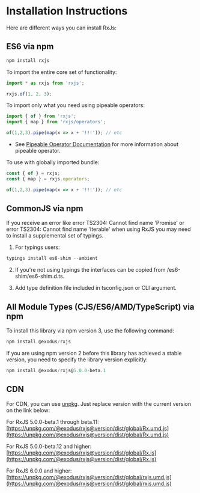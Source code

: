 # Installation Instructions

Here are different ways you can install RxJs:

## ES6 via npm

```js
npm install rxjs
```

To import the entire core set of functionality:

```js
import * as rxjs from 'rxjs';

rxjs.of(1, 2, 3);
```

To import only what you need using pipeable operators:

```js
import { of } from 'rxjs';
import { map } from 'rxjs/operators';

of(1,2,3).pipe(map(x => x + '!!!')); // etc
```
* See [Pipeable Operator Documentation](https://github.com/ReactiveX/rxjs/blob/91088dae1df097be2370c73300ffa11b27fd0100/doc/pipeable-operators.md) for more information about pipeable operator.

To use with globally imported bundle:

```js
const { of } = rxjs;
const { map } = rxjs.operators;

of(1,2,3).pipe(map(x => x + '!!!')); // etc
```

## CommonJS via npm

If you receive an error like error TS2304: Cannot find name 'Promise' or error TS2304: Cannot find name 'Iterable' when using RxJS you may need to install a supplemental set of typings.

1.  For typings users:

```js
typings install es6-shim --ambient
```

2.  If you're not using typings the interfaces can be copied from /es6-shim/es6-shim.d.ts.

3.  Add type definition file included in tsconfig.json or CLI argument.

## All Module Types (CJS/ES6/AMD/TypeScript) via npm

To install this library via npm version 3, use the following command:

```js
npm install @exodus/rxjs
```

If you are using npm version 2 before this library has achieved a stable version, you need to specify the library version explicitly:

```js
npm install @exodus/rxjs@5.0.0-beta.1
```

## CDN

For CDN, you can use [unpkg](https://unpkg.com/). Just replace version with the current version on the link below:

For RxJS 5.0.0-beta.1 through beta.11: [https://unpkg.com/@exodus/rxjs@version/dist/global/Rx.umd.js](https://unpkg.com/@exodus/rxjs@version/dist/global/Rx.umd.js)

For RxJS 5.0.0-beta.12 and higher: [https://unpkg.com/@exodus/rxjs@version/dist/global/Rx.js](https://unpkg.com/@exodus/rxjs@version/dist/global/Rx.js)

For RxJS 6.0.0 and higher: [https://unpkg.com/@exodus/rxjs@version/dist/global/rxjs.umd.js](https://unpkg.com/@exodus/rxjs@version/dist/global/rxjs.umd.js)
